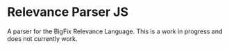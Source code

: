 # Relevance Parser JS

A parser for the BigFix Relevance Language. This is a work in progress and does not currently work.
